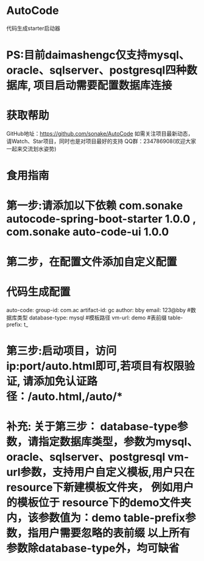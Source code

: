 # AutoCode
代码生成starter启动器

# PS:目前daimashengc仅支持mysql、oracle、sqlserver、postgresql四种数据库, 项目启动需要配置数据库连接
# 获取帮助
  GitHub地址：https://github.com/sonake/AutoCode
  如需关注项目最新动态，请Watch、Star项目，同时也是对项目最好的支持
  QQ群：234786908(欢迎大家一起来交流划水姿势)
# 食用指南
# 第一步:请添加以下依赖 com.sonake autocode-spring-boot-starter 1.0.0 , com.sonake auto-code-ui 1.0.0
# 第二步，在配置文件添加自定义配置
# 代码生成配置
auto-code:
  group-id: com.ac
  artifact-id: gc
  author: bby
  email: 123@bby
  #数据库类型
  database-type: mysql
  #模板路径
  vm-url: demo
  #表前缀
  table-prefix: t_
# 第三步:启动项目，访问ip:port/auto.html即可,若项目有权限验证, 请添加免认证路径：/auto.html,/auto/*
# 补充: 关于第三步： database-type参数，请指定数据库类型，参数为mysql、oracle、sqlserver、postgresql vm-url参数，支持用户自定义模板,用户只在resource下新建模板文件夹， 例如用户的模板位于 resource下的demo文件夹内，该参数值为：demo table-prefix参数，指用户需要忽略的表前缀 以上所有参数除database-type外，均可缺省
